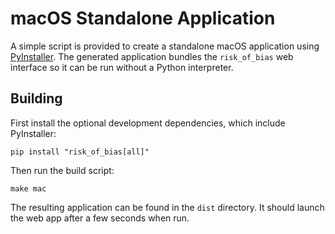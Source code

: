 # macOS Standalone Application

A simple script is provided to create a standalone macOS application using [PyInstaller](https://pyinstaller.org/).
The generated application bundles the `risk_of_bias` web interface so it can be run without a Python interpreter.

## Building

First install the optional development dependencies, which include PyInstaller:

```console
pip install "risk_of_bias[all]"
```

Then run the build script:

```console
make mac
```

The resulting application can be found in the `dist` directory.
It should launch the web app after a few seconds when run.
